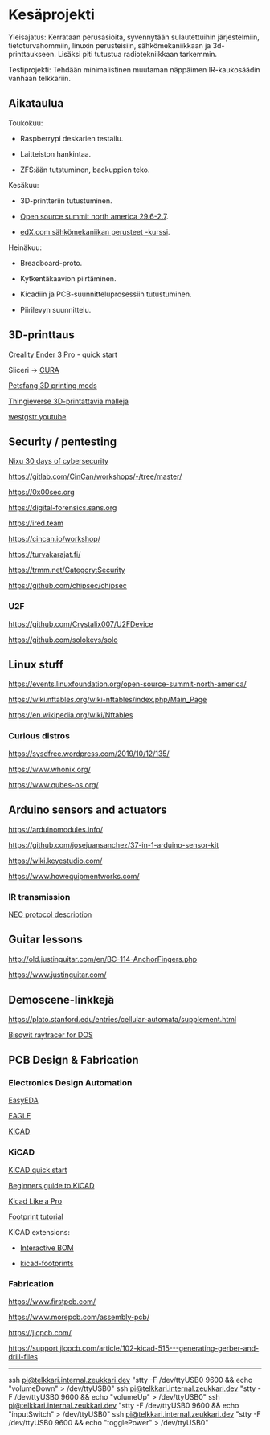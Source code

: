 # Kesäprojekti

Yleisajatus: Kerrataan perusasioita, syvennytään sulautettuihin järjestelmiin, tietoturvahommiin, linuxin perusteisiin, sähkömekaniikkaan ja 3d-printtaukseen. Lisäksi piti tutustua radiotekniikkaan tarkemmin.

Testiprojekti: Tehdään minimalistinen muutaman näppäimen IR-kaukosäädin vanhaan telkkariin. 


## Aikataulua

Toukokuu:

- Raspberrypi deskarien testailu.

- Laitteiston hankintaa.

- ZFS:ään tutstuminen, backuppien teko.


Kesäkuu:

- 3D-printteriin tutustuminen.

- [Open source summit north america 29.6-2.7](https://ossna2020.sched.com/).

- [edX.com sähkömekaniikan perusteet -kurssi](https://www.edx.org/course/mechatronics).


Heinäkuu:

- Breadboard-proto.

- Kytkentäkaavion piirtäminen.

- Kicadiin ja PCB-suunnitteluprosessiin tutustuminen.

- Piirilevyn suunnittelu.


## 3D-printtaus

[Creality Ender 3 Pro](https://www.creality3d.shop/products/creality3d-ender-3-pro-high-precision-3d-printer) - [quick start](https://www.youtube.com/watch?v=dQ0q9zLygTY)

Sliceri -> [CURA](https://ultimaker.com/software/ultimaker-cura)

[Petsfang 3D printing mods](http://www.dpetsel.com/)

[Thingieverse 3D-printattavia malleja](https://www.thingiverse.com/)

[westgstr youtube](https://www.youtube.com/c/WEGSTRCNC)


## Security / pentesting

[Nixu 30 days of cybersecurity](https://www.nixu.com/blog/30-days-cybersecurity-heres-your-summertime-challenge)

https://gitlab.com/CinCan/workshops/-/tree/master/

https://0x00sec.org

https://digital-forensics.sans.org

https://ired.team

https://cincan.io/workshop/

https://turvakarajat.fi/

https://trmm.net/Category:Security

https://github.com/chipsec/chipsec


### U2F

https://github.com/Crystalix007/U2FDevice

https://github.com/solokeys/solo


## Linux stuff

https://events.linuxfoundation.org/open-source-summit-north-america/

https://wiki.nftables.org/wiki-nftables/index.php/Main_Page

https://en.wikipedia.org/wiki/Nftables


### Curious distros

https://sysdfree.wordpress.com/2019/10/12/135/

https://www.whonix.org/

https://www.qubes-os.org/


## Arduino sensors and actuators

https://arduinomodules.info/

https://github.com/josejuansanchez/37-in-1-arduino-sensor-kit

https://wiki.keyestudio.com/

https://www.howequipmentworks.com/


### IR transmission

[NEC protocol description](https://simple-circuit.com/pic16f887-extended-nec-protocol-decoder/)


## Guitar lessons

http://old.justinguitar.com/en/BC-114-AnchorFingers.php

https://www.justinguitar.com/


## Demoscene-linkkejä

https://plato.stanford.edu/entries/cellular-automata/supplement.html

[Bisqwit raytracer for DOS](https://www.youtube.com/watch?v=N8elxpSu9pw)


## PCB Design & Fabrication

### Electronics Design Automation

[EasyEDA](https://sourceforge.net/projects/eaglecad/)

[EAGLE](https://www.autodesk.com/products/eagle/overview?plc=F360&term=1-YEAR&support=ADVANCED&quantity=1)

[KiCAD](https://kicad-pcb.org/)


### KiCAD

[KiCAD quick start](https://www.youtube.com/watch?v=zK3rDhJqMu0)

[Beginners guide to KiCAD](https://learn.sparkfun.com/tutorials/beginners-guide-to-kicad/all)

[Kicad Like a Pro](https://techexplorations.com/so/kicada/)

[Footprint tutorial](https://forum.kicad.info/t/tutorial-how-to-make-a-footprint-from-scratch/11092)

KiCAD extensions:

- [Interactive BOM](https://github.com/openscopeproject/InteractiveHtmlBom)

- [kicad-footprints](https://github.com/KiCad/kicad-footprints)


### Fabrication

https://www.firstpcb.com/

https://www.morepcb.com/assembly-pcb/

https://jlcpcb.com/

https://support.jlcpcb.com/article/102-kicad-515---generating-gerber-and-drill-files



------


ssh pi@telkkari.internal.zeukkari.dev "stty -F /dev/ttyUSB0 9600 && echo "volumeDown" > /dev/ttyUSB0"
ssh pi@telkkari.internal.zeukkari.dev "stty -F /dev/ttyUSB0 9600 && echo "volumeUp" > /dev/ttyUSB0"
ssh pi@telkkari.internal.zeukkari.dev "stty -F /dev/ttyUSB0 9600 && echo "inputSwitch" > /dev/ttyUSB0"
ssh pi@telkkari.internal.zeukkari.dev "stty -F /dev/ttyUSB0 9600 && echo "togglePower" > /dev/ttyUSB0"
